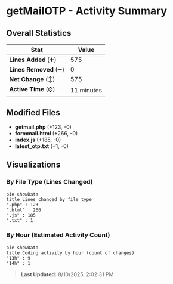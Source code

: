 # getMailOTP - Activity Summary 

## Overall Statistics

| Stat                   | Value                                                             |
| ---------------------- | ----------------------------------------------------------------- |
| **Lines Added** (➕)   | 575                                          |
| **Lines Removed** (➖) | 0                                        |
| **Net Change** (↕)    | 575                |
| **Active Time** (⌚)   | 11 minutes |


## Modified Files
- **getmail.php** (+123, -0)
- **formmail.html** (+266, -0)
- **index.js** (+185, -0)
- **latest_otp.txt** (+1, -0)

## Visualizations

### By File Type (Lines Changed)

```mermaid
pie showData
title Lines changed by file type
".php" : 123
".html" : 266
".js" : 185
".txt" : 1
```

### By Hour (Estimated Activity Count)

```mermaid
pie showData
title Coding activity by hour (count of changes)
"13h" : 9
"14h" : 1
```


> **Last Updated:** 8/10/2025, 2:02:31 PM